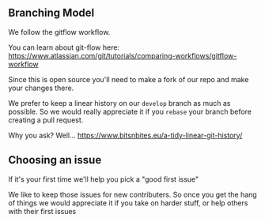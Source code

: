 ## Branching Model

We follow the gitflow workflow.

You can learn about git-flow here: https://www.atlassian.com/git/tutorials/comparing-workflows/gitflow-workflow

Since this is open source you'll need to make a fork of our repo and make your changes there.

We prefer to keep a linear history on our `develop` branch as much as possible. So we would really appreciate it if you `rebase` your branch before creating a pull request.

Why you ask? Well... https://www.bitsnbites.eu/a-tidy-linear-git-history/

## Choosing an issue

If it's your first time we'll help you pick a "good first issue"

We like to keep those issues for new contributers. So once you get the hang of things we would appreciate it if you take on harder stuff, or help others with their first issues
